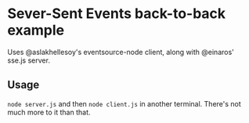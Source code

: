 # Sever-Sent Events back-to-back example #

Uses @aslakhellesoy's eventsource-node client, along with @einaros' sse.js server.

## Usage ##

`node server.js` and then `node client.js` in another terminal. There's not much more to it than that.
